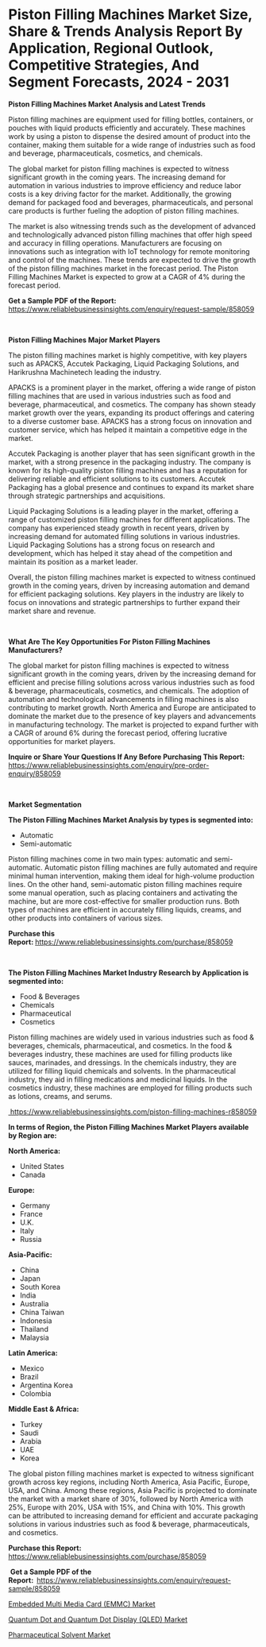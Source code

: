 <p><h1>Piston Filling Machines Market Size, Share & Trends Analysis Report By Application, Regional Outlook, Competitive Strategies, And Segment Forecasts, 2024 - 2031</h1></p><p><strong>Piston Filling Machines Market Analysis and Latest Trends</strong></p>
<p><p>Piston filling machines are equipment used for filling bottles, containers, or pouches with liquid products efficiently and accurately. These machines work by using a piston to dispense the desired amount of product into the container, making them suitable for a wide range of industries such as food and beverage, pharmaceuticals, cosmetics, and chemicals.</p><p>The global market for piston filling machines is expected to witness significant growth in the coming years. The increasing demand for automation in various industries to improve efficiency and reduce labor costs is a key driving factor for the market. Additionally, the growing demand for packaged food and beverages, pharmaceuticals, and personal care products is further fueling the adoption of piston filling machines.</p><p>The market is also witnessing trends such as the development of advanced and technologically advanced piston filling machines that offer high speed and accuracy in filling operations. Manufacturers are focusing on innovations such as integration with IoT technology for remote monitoring and control of the machines. These trends are expected to drive the growth of the piston filling machines market in the forecast period. The Piston Filling Machines Market is expected to grow at a CAGR of 4% during the forecast period.</p></p>
<p><strong>Get a Sample PDF of the Report:&nbsp;</strong> <a href="https://www.reliablebusinessinsights.com/enquiry/request-sample/858059">https://www.reliablebusinessinsights.com/enquiry/request-sample/858059</a></p>
<p>&nbsp;</p>
<p><strong>Piston Filling Machines Major Market Players</strong></p>
<p><p>The piston filling machines market is highly competitive, with key players such as APACKS, Accutek Packaging, Liquid Packaging Solutions, and Harikrushna Machinetech leading the industry.</p><p>APACKS is a prominent player in the market, offering a wide range of piston filling machines that are used in various industries such as food and beverage, pharmaceutical, and cosmetics. The company has shown steady market growth over the years, expanding its product offerings and catering to a diverse customer base. APACKS has a strong focus on innovation and customer service, which has helped it maintain a competitive edge in the market.</p><p>Accutek Packaging is another player that has seen significant growth in the market, with a strong presence in the packaging industry. The company is known for its high-quality piston filling machines and has a reputation for delivering reliable and efficient solutions to its customers. Accutek Packaging has a global presence and continues to expand its market share through strategic partnerships and acquisitions.</p><p>Liquid Packaging Solutions is a leading player in the market, offering a range of customized piston filling machines for different applications. The company has experienced steady growth in recent years, driven by increasing demand for automated filling solutions in various industries. Liquid Packaging Solutions has a strong focus on research and development, which has helped it stay ahead of the competition and maintain its position as a market leader.</p><p>Overall, the piston filling machines market is expected to witness continued growth in the coming years, driven by increasing automation and demand for efficient packaging solutions. Key players in the industry are likely to focus on innovations and strategic partnerships to further expand their market share and revenue.</p></p>
<p>&nbsp;</p>
<p><strong>What Are The Key Opportunities For Piston Filling Machines Manufacturers?</strong></p>
<p><p>The global market for piston filling machines is expected to witness significant growth in the coming years, driven by the increasing demand for efficient and precise filling solutions across various industries such as food & beverage, pharmaceuticals, cosmetics, and chemicals. The adoption of automation and technological advancements in filling machines is also contributing to market growth. North America and Europe are anticipated to dominate the market due to the presence of key players and advancements in manufacturing technology. The market is projected to expand further with a CAGR of around 6% during the forecast period, offering lucrative opportunities for market players.</p></p>
<p><strong>Inquire or Share Your Questions If Any Before Purchasing This Report:</strong> <a href="https://www.reliablebusinessinsights.com/enquiry/pre-order-enquiry/858059">https://www.reliablebusinessinsights.com/enquiry/pre-order-enquiry/858059</a></p>
<p>&nbsp;</p>
<p><strong>Market Segmentation</strong></p>
<p><strong>The Piston Filling Machines Market Analysis by types is segmented into:</strong></p>
<p><ul><li>Automatic</li><li>Semi-automatic</li></ul></p>
<p><p>Piston filling machines come in two main types: automatic and semi-automatic. Automatic piston filling machines are fully automated and require minimal human intervention, making them ideal for high-volume production lines. On the other hand, semi-automatic piston filling machines require some manual operation, such as placing containers and activating the machine, but are more cost-effective for smaller production runs. Both types of machines are efficient in accurately filling liquids, creams, and other products into containers of various sizes.</p></p>
<p><strong>Purchase this Report:&nbsp;</strong><a href="https://www.reliablebusinessinsights.com/purchase/858059">https://www.reliablebusinessinsights.com/purchase/858059</a></p>
<p>&nbsp;</p>
<p><strong>The Piston Filling Machines Market Industry Research by Application is segmented into:</strong></p>
<p><ul><li>Food & Beverages</li><li>Chemicals</li><li>Pharmaceutical</li><li>Cosmetics</li></ul></p>
<p><p>Piston filling machines are widely used in various industries such as food & beverages, chemicals, pharmaceutical, and cosmetics. In the food & beverages industry, these machines are used for filling products like sauces, marinades, and dressings. In the chemicals industry, they are utilized for filling liquid chemicals and solvents. In the pharmaceutical industry, they aid in filling medications and medicinal liquids. In the cosmetics industry, these machines are employed for filling products such as lotions, creams, and serums.</p></p>
<p><a href="https://www.reliablebusinessinsights.com/piston-filling-machines-r858059">&nbsp;https://www.reliablebusinessinsights.com/piston-filling-machines-r858059</a></p>
<p><strong>In terms of Region, the Piston Filling Machines Market Players available by Region are:</strong></p>
<p>
    <p> <strong> North America: </strong>
        <ul>
            <li>United States</li>
            <li>Canada</li>
        </ul>
        </p> 
    <p> <strong> Europe: </strong>
        <ul>
            <li>Germany</li>
            <li>France</li>
            <li>U.K.</li>
            <li>Italy</li>
            <li>Russia</li>
        </ul>
        </p> 
    <p> <strong> Asia-Pacific: </strong>
        <ul>
            <li>China</li>
            <li>Japan</li>
            <li>South Korea</li>
            <li>India</li>
            <li>Australia</li>
            <li>China Taiwan</li>
            <li>Indonesia</li>
            <li>Thailand</li>
            <li>Malaysia</li>
        </ul>
        </p> 
    <p> <strong> Latin America: </strong>
        <ul>
            <li>Mexico</li>
            <li>Brazil</li>
            <li>Argentina Korea</li>
            <li>Colombia</li>
        </ul>
        </p> 
    <p> <strong> Middle East & Africa: </strong>
        <ul>
            <li>Turkey</li>
            <li>Saudi</li>
            <li>Arabia</li>
            <li>UAE</li>
            <li>Korea</li>
        </ul>
    </p>
    </p>
<p><p>The global piston filling machines market is expected to witness significant growth across key regions, including North America, Asia Pacific, Europe, USA, and China. Among these regions, Asia Pacific is projected to dominate the market with a market share of 30%, followed by North America with 25%, Europe with 20%, USA with 15%, and China with 10%. This growth can be attributed to increasing demand for efficient and accurate packaging solutions in various industries such as food & beverage, pharmaceuticals, and cosmetics.</p></p>
<p><strong>Purchase this Report: </strong><a href="https://www.reliablebusinessinsights.com/purchase/858059">https://www.reliablebusinessinsights.com/purchase/858059</a></p>
<p>&nbsp;<strong>Get a Sample PDF of the Report:&nbsp;&nbsp;</strong><a href="https://www.reliablebusinessinsights.com/enquiry/request-sample/858059">https://www.reliablebusinessinsights.com/enquiry/request-sample/858059</a></p>
<p><strong></strong></p>
<p><p><a href="https://github.com/tiannaStark1/Market-Research-Report-List-1/blob/main/embedded-multi-media-card-emmc-market.md">Embedded Multi Media Card (EMMC) Market</a></p><p><a href="https://github.com/trackie2000/Market-Research-Report-List-1/blob/main/quantum-dot-and-quantum-dot-display-qled-market.md">Quantum Dot and Quantum Dot Display (QLED) Market</a></p><p><a href="https://issuu.com/reportprime-2/docs/pharmaceutical-solvent-market-size-_2da824d06b9550">Pharmaceutical Solvent Market</a></p></p>